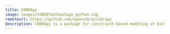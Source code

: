 ```yaml
---
title: COBRApy
image: images/COBRAToolboxlogo_python.svg
remoteurl: https://github.com/opencobra/cobrapy
description: COBRApy is a package for constraint-based modeling of biological networks written in Python.
---
```

